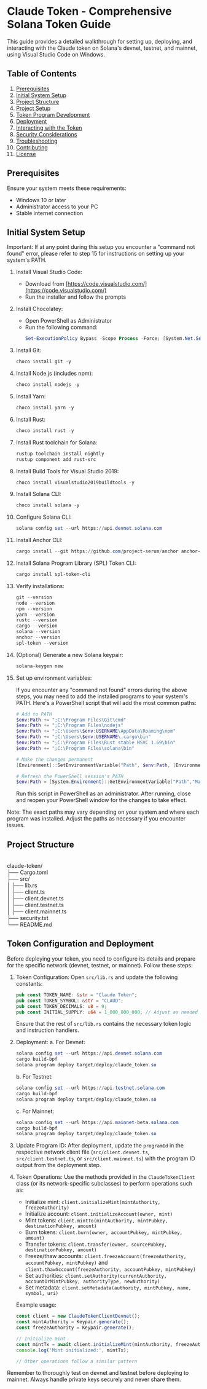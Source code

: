 # Claude Token - Comprehensive Solana Token Guide

This guide provides a detailed walkthrough for setting up, deploying, and interacting with the Claude token on Solana's devnet, testnet, and mainnet, using Visual Studio Code on Windows.

## Table of Contents

1. [Prerequisites](#prerequisites)
2. [Initial System Setup](#initial-system-setup)
3. [Project Structure](#project-structure)
4. [Project Setup](#project-setup)
5. [Token Program Development](#token-program-development)
6. [Deployment](#deployment)
7. [Interacting with the Token](#interacting-with-the-token)
8. [Security Considerations](#security-considerations)
9. [Troubleshooting](#troubleshooting)
10. [Contributing](#contributing)
11. [License](#license)

## Prerequisites

Ensure your system meets these requirements:
- Windows 10 or later
- Administrator access to your PC
- Stable internet connection

## Initial System Setup

Important: If at any point during this setup you encounter a "command not found" error, please refer to step 15 for instructions on setting up your system's PATH.

1. Install Visual Studio Code:
   - Download from [https://code.visualstudio.com/](https://code.visualstudio.com/)
   - Run the installer and follow the prompts

2. Install Chocolatey:
   - Open PowerShell as Administrator
   - Run the following command:
     ```powershell
     Set-ExecutionPolicy Bypass -Scope Process -Force; [System.Net.ServicePointManager]::SecurityProtocol = [System.Net.ServicePointManager]::SecurityProtocol -bor 3072; iex ((New-Object System.Net.WebClient).DownloadString('https://chocolatey.org/install.ps1'))
     ```

3. Install Git:
   ```powershell
   choco install git -y
   ```

4. Install Node.js (includes npm):
   ```powershell
   choco install nodejs -y
   ```

5. Install Yarn:
   ```powershell
   choco install yarn -y
   ```

6. Install Rust:
   ```powershell
   choco install rust -y
   ```

7. Install Rust toolchain for Solana:
   ```powershell
   rustup toolchain install nightly
   rustup component add rust-src
   ```

8. Install Build Tools for Visual Studio 2019:
   ```powershell
   choco install visualstudio2019buildtools -y
   ```

9. Install Solana CLI:
   ```powershell
   choco install solana -y
   ```

10. Configure Solana CLI:
    ```powershell
    solana config set --url https://api.devnet.solana.com
    ```

11. Install Anchor CLI:
    ```powershell
    cargo install --git https://github.com/project-serum/anchor anchor-cli --locked
    ```

12. Install Solana Program Library (SPL) Token CLI:
    ```powershell
    cargo install spl-token-cli
    ```

13. Verify installations:
    ```powershell
    git --version
    node --version
    npm --version
    yarn --version
    rustc --version
    cargo --version
    solana --version
    anchor --version
    spl-token --version
    ```

14. (Optional) Generate a new Solana keypair:
    ```powershell
    solana-keygen new
    ```

15. Set up environment variables:
    
    If you encounter any "command not found" errors during the above steps, you may need to add the installed programs to your system's PATH. Here's a PowerShell script that will add the most common paths:

    ```powershell
    # Add to PATH
    $env:Path += ";C:\Program Files\Git\cmd"
    $env:Path += ";C:\Program Files\nodejs"
    $env:Path += ";C:\Users\$env:USERNAME\AppData\Roaming\npm"
    $env:Path += ";C:\Users\$env:USERNAME\.cargo\bin"
    $env:Path += ";C:\Program Files\Rust stable MSVC 1.69\bin"
    $env:Path += ";C:\Program Files\solana\bin"

    # Make the changes permanent
    [Environment]::SetEnvironmentVariable("Path", $env:Path, [EnvironmentVariableTarget]::User)

    # Refresh the PowerShell session's PATH
    $env:Path = [System.Environment]::GetEnvironmentVariable("Path","Machine") + ";" + [System.Environment]::GetEnvironmentVariable("Path","User")
    ```

    Run this script in PowerShell as an administrator. After running, close and reopen your PowerShell window for the changes to take effect.

Note: The exact paths may vary depending on your system and where each program was installed. Adjust the paths as necessary if you encounter issues.

## Project Structure
<br>
claude-token/
<br>├── Cargo.toml
<br>├── src/
<br>│   ├── lib.rs
<br>│   ├── client.ts
<br>│   ├── client.devnet.ts
<br>│   ├── client.testnet.ts
<br>│   ├── client.mainnet.ts
<br>├── security.txt
<br>└── README.md
<br>

## Token Configuration and Deployment

Before deploying your token, you need to configure its details and prepare for the specific network (devnet, testnet, or mainnet). Follow these steps:

1. Token Configuration:
   Open `src/lib.rs` and update the following constants:
   ```rust
   pub const TOKEN_NAME: &str = "Claude Token";
   pub const TOKEN_SYMBOL: &str = "CLAUD";
   pub const TOKEN_DECIMALS: u8 = 9;
   pub const INITIAL_SUPPLY: u64 = 1_000_000_000; // Adjust as needed
   ```
   Ensure that the rest of `src/lib.rs` contains the necessary token logic and instruction handlers.


2. Deployment:
   a. For Devnet:
      ```powershell
      solana config set --url https://api.devnet.solana.com
      cargo build-bpf
      solana program deploy target/deploy/claude_token.so
      ```
   
   b. For Testnet:
      ```powershell
      solana config set --url https://api.testnet.solana.com
      cargo build-bpf
      solana program deploy target/deploy/claude_token.so
      ```
   
   c. For Mainnet:
      ```powershell
      solana config set --url https://api.mainnet-beta.solana.com
      cargo build-bpf
      solana program deploy target/deploy/claude_token.so
      ```

3. Update Program ID:
   After deployment, update the `programId` in the respective network client file (`src/client.devnet.ts`, `src/client.testnet.ts`, or `src/client.mainnet.ts`) with the program ID output from the deployment step.

4. Token Operations:
   Use the methods provided in the `ClaudeTokenClient` class (or its network-specific subclasses) to perform operations such as:
   - Initialize mint: `client.initializeMint(mintAuthority, freezeAuthority)`
   - Initialize account: `client.initializeAccount(owner, mint)`
   - Mint tokens: `client.mintTo(mintAuthority, mintPubkey, destinationPubkey, amount)`
   - Burn tokens: `client.burn(owner, accountPubkey, mintPubkey, amount)`
   - Transfer tokens: `client.transfer(owner, sourcePubkey, destinationPubkey, amount)`
   - Freeze/thaw accounts: `client.freezeAccount(freezeAuthority, accountPubkey, mintPubkey)` and `client.thawAccount(freezeAuthority, accountPubkey, mintPubkey)`
   - Set authorities: `client.setAuthority(currentAuthority, accountOrMintPubkey, authorityType, newAuthority)`
   - Set metadata: `client.setMetadata(authority, mintPubkey, name, symbol, uri)`

   Example usage:
   ```typescript
   const client = new ClaudeTokenClientDevnet();
   const mintAuthority = Keypair.generate();
   const freezeAuthority = Keypair.generate();

   // Initialize mint
   const mintTx = await client.initializeMint(mintAuthority, freezeAuthority);
   console.log('Mint initialized:', mintTx);

   // Other operations follow a similar pattern
   ```

Remember to thoroughly test on devnet and testnet before deploying to mainnet. Always handle private keys securely and never share them.
